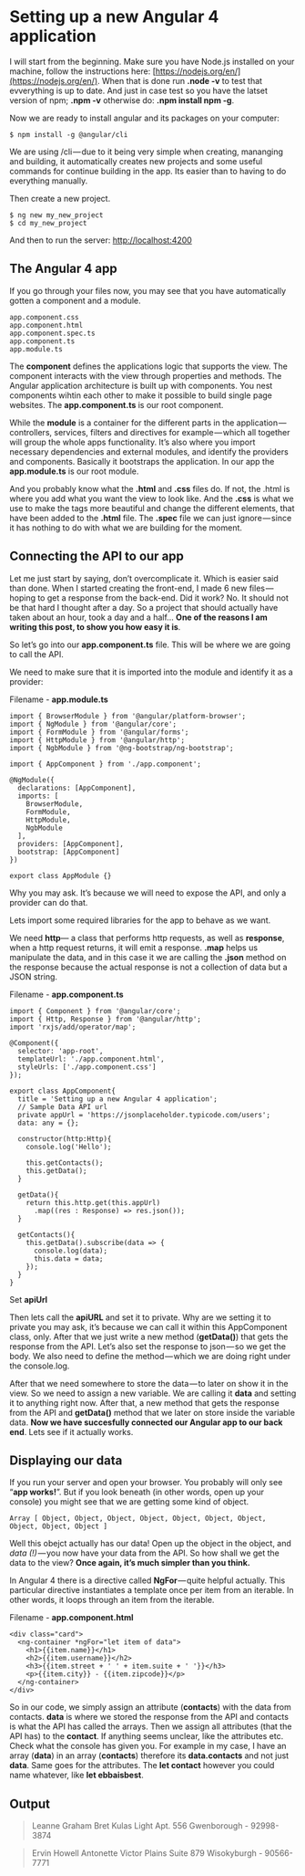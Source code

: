 # Setting up a new Angular 4 application
I will start from the beginning. Make sure you have Node.js installed on your machine, follow the instructions here: [https://nodejs.org/en/](https://nodejs.org/en/). When that is done run **.node -v** to test that evverything is up to date. And just in case test so you have the latset version of npm; **.npm -v** otherwise do: **.npm install npm -g**.

Now we are ready to install angular and its packages on your computer:
```
$ npm install -g @angular/cli
```
We are using /cli — due to it being very simple when creating, mananging and building, it automatically creates new projects and some useful commands for continue building in the app. Its easier than to having to do everything manually.

Then create a new project.
```
$ ng new my_new_project
$ cd my_new_project
```

And then to run the server: [http://localhost:4200](http://localhost:4200)

## The Angular 4 app

If you go through your files now, you may see that you have automatically gotten a component and a module.
```
app.component.css
app.component.html
app.component.spec.ts
app.component.ts
app.module.ts
```
The **component** defines the applications logic that supports the view. The component interacts with the view through properties and methods. The Angular application architecture is built up with components. You nest components wihtin each other to make it possible to build single page websites. The **app.component.ts** is our root component.

While the **module** is a container for the different parts in the application — controllers, services, filters and directives for example — which all together will group the whole apps functionality. It’s also where you import necessary dependencies and external modules, and identify the providers and components. Basically it bootstraps the application. In our app the **app.module.ts** is our root module.

And you probably know what the **.html** and **.css** files do. If not, the .html is where you add what you want the view to look like. And the **.css** is what we use to make the tags more beautiful and change the different elements, that have been added to the **.html** file. The **.spec** file we can just ignore — since it has nothing to do with what we are building for the moment.

## Connecting the API to our app

Let me just start by saying, don’t overcomplicate it. Which is easier said than done. When I started creating the front-end, I made 6 new files — hoping to get a response from the back-end. Did it work? No. It should not be that hard I thought after a day. So a project that should actually have taken about an hour, took a day and a half… **One of the reasons I am writing this post, to show you how easy it is**.

So let’s go into our **app.component.ts** file. This will be where we are going to call the API.

We need to make sure that it is imported into the module and identify it as a provider:

Filename - **app.module.ts**
```
import { BrowserModule } from '@angular/platform-browser';
import { NgModule } from '@angular/core';
import { FormModule } from '@angular/forms';
import { HttpModule } from '@angular/http';
import { NgbModule } from '@ng-bootstrap/ng-bootstrap';

import { AppComponent } from './app.component';

@NgModule({
  declarations: [AppComponent],
  imports: [
    BrowserModule,
    FormModule,
    HttpModule,
    NgbModule
  ],
  providers: [AppComponent],
  bootstrap: [AppComponent]
})

export class AppModule {}
```
Why you may ask. It’s because we will need to expose the API, and only a provider can do that.

Lets import some required libraries for the app to behave as we want.

We need **http**— a class that performs http requests, as well as **response**, when a http request returns, it will emit a response. **.map** helps us manipulate the data, and in this case it we are calling the **.json** method on the response because the actual response is not a collection of data but a JSON string.

Filename - **app.component.ts**
```
import { Component } from '@angular/core';
import { Http, Response } from '@angular/http';
import 'rxjs/add/operator/map';

@Component({
  selector: 'app-root',
  templateUrl: './app.component.html',
  styleUrls: ['./app.component.css']
});

export class AppComponent{
  title = 'Setting up a new Angular 4 application';
  // Sample Data API url
  private appUrl = 'https://jsonplaceholder.typicode.com/users';
  data: any = {};

  constructor(http:Http){
    console.log('Hello');

    this.getContacts();
    this.getData();
  }

  getData(){
    return this.http.get(this.appUrl)
      .map((res : Response) => res.json());
  }

  getContacts(){
    this.getData().subscribe(data => {
      console.log(data);
      this.data = data;
    });
  }
}
```

Set **apiUrl**

Then lets call the **apiURL** and set it to private. Why are we setting it to private you may ask, it’s because we can call it within this AppComponent class, only. After that we just write a new method (**getData()**) that gets the response from the API. Let’s also set the response to json — so we get the body. We also need to define the method — which we are doing right under the console.log.

After that we need somewhere to store the data — to later on show it in the view. So we need to assign a new variable. We are calling it **data** and setting it to anything right now. After that, a new method that gets the response from the API and **getData()** method that we later on store inside the variable data. **Now we have succesfully connected our Angular app to our back end**. Lets see if it actually works.

## Displaying our data

If you run your server and open your browser. You probably will only see “**app works!**”. But if you look beneath (in other words, open up your console) you might see that we are getting some kind of object.

```
Array [ Object, Object, Object, Object, Object, Object, Object, Object, Object, Object ]
```

Well this obejct actually has our data! Open up the object in the object, and *data (!)* — you now have your data from the API. So how shall we get the data to the view? **Once again, it’s much simpler than you think.**

In Angular 4 there is a directive called **NgFor** — quite helpful actually. This particular directive instantiates a template once per item from an iterable. In other words, it loops through an item from the iterable.

Filename - **app.component.html**
```
<div class="card">
  <ng-container *ngFor="let item of data">
    <h1>{{item.name}}</h1>
    <h2>{{item.username}}</h2>
    <h3>{{item.street + ' ' + item.suite + ' '}}</h3>
    <p>{{item.city}} - {{item.zipcode}}</p>
  </ng-container>
</div>
```
So in our code, we simply assign an attribute (**contacts**) with the data from contacts. **data** is where we stored the response from the API and contacts is what the API has called the arrays. Then we assign all attributes (that the API has) to the **contact**. If anything seems unclear, like the attributes etc. Check what the console has given you. For example in my case, I have an array (**data**) in an array (**contacts**) therefore its **data.contacts** and not just **data**. Same goes for the attributes. The **let contact** however you could name whatever, like **let ebbaisbest**.

## Output

> Leanne Graham
> Bret
> Kulas Light Apt. 556
> Gwenborough - 92998-3874

> Ervin Howell
> Antonette
> Victor Plains Suite 879
> Wisokyburgh - 90566-7771
